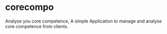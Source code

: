 # corecompo
Analyse you core competence, A simple Application to manage and analyse core competence from clients.

